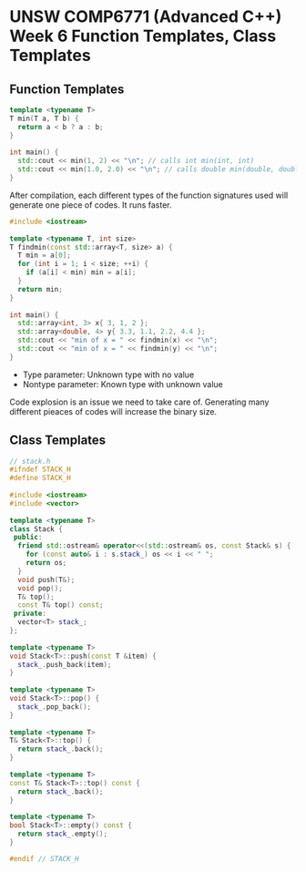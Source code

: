 # UNSW COMP6771 (Advanced C++) Week 6 Function Templates, Class Templates

## Function Templates

```c++
template <typename T>
T min(T a, T b) {
  return a < b ? a : b;
}
 
int main() {
  std::cout << min(1, 2) << "\n"; // calls int min(int, int)
  std::cout << min(1.0, 2.0) << "\n"; // calls double min(double, double)
}
```

After compilation, each different types of the function signatures used will generate one piece of codes. It runs faster.

```c++
#include <iostream>
 
template <typename T, int size>
T findmin(const std::array<T, size> a) {
  T min = a[0];
  for (int i = 1; i < size; ++i) {
    if (a[i] < min) min = a[i];
  }
  return min;
}
 
int main() {
  std::array<int, 3> x{ 3, 1, 2 };
  std::array<double, 4> y{ 3.3, 1.1, 2.2, 4.4 };
  std::cout << "min of x = " << findmin(x) << "\n";
  std::cout << "min of x = " << findmin(y) << "\n";
}
```

- Type parameter: Unknown type with no value
- Nontype parameter: Known type with unknown value

Code explosion is an issue we need to take care of. Generating many different pieaces of codes will increase the binary size.

## Class Templates

```c++
// stack.h
#ifndef STACK_H
#define STACK_H
 
#include <iostream>
#include <vector>
 
template <typename T>
class Stack {
 public:
  friend std::ostream& operator<<(std::ostream& os, const Stack& s) {
    for (const auto& i : s.stack_) os << i << " ";
    return os;
  }
  void push(T&);
  void pop();
  T& top();
  const T& top() const;
 private:
  vector<T> stack_;
};
	
template <typename T>
void Stack<T>::push(const T &item) {
  stack_.push_back(item);
}
 
template <typename T>
void Stack<T>::pop() {
  stack_.pop_back();
}
 
template <typename T>
T& Stack<T>::top() {
  return stack_.back();
}
 
template <typename T>
const T& Stack<T>::top() const {
  return stack_.back();
}
 
template <typename T>
bool Stack<T>::empty() const {
  return stack_.empty();
}

#endif // STACK_H
```